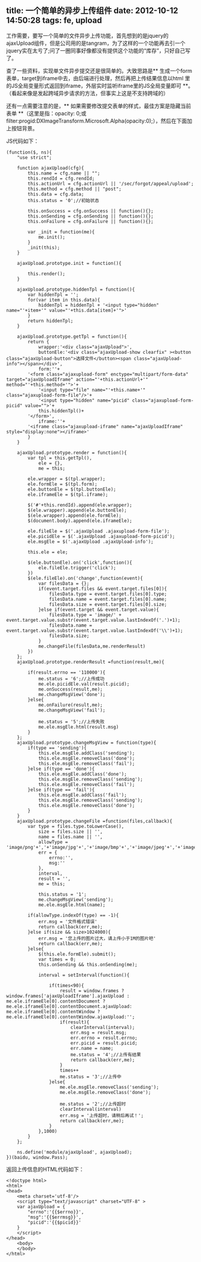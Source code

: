 title: 一个简单的异步上传组件
date: 2012-10-12 14:50:28
tags: fe, upload
---

工作需要，要写一个简单的文件异步上传功能，首先想到的是jquery的ajaxUpload组件，但是公司用的是tangram，为了这样的一个功能再去引一个jquery实在太亏了;问了一圈同事好像都没有提供这个功能的“库存”，只好自己写了。

查了一些资料，实现单文件异步提交还是很简单的。大致思路是** 生成一个form表单，target到iframe中去，由后端进行处理，然后再把上传结果信息以html 里的JS全局变量形式返回到iframe，外层实时监听iframe里的JS全局变量即可 **。（看起来像是发起跨域异步请求的方法，但事实上这是不支持跨域的）

还有一点需要注意的是，** 如果需要修改提交表单的样式，最佳方案是隐藏当前表单 **（这里是指：opacity: 0;或 filter:progid:DXImageTransform.Microsoft.Alpha(opacity:0);），然后在下面加上按钮背景。

JS代码如下：

    (function($, ns){
        "use strict";
    
        function ajaxUpload(cfg){
            this.name = cfg.name || "";
            this.rendId = cfg.rendId;
            this.actionUrl = cfg.actionUrl || '/sec/forgot/appeal/upload';
            this.method = cfg.method || "post";
            this.data = cfg.data;
            this.status = '0';//初始状态
    
            this.onSuccess = cfg.onSuccess || function(){};
            this.onSending = cfg.onSending || function(){};
            this.onFailure = cfg.onFailure || function(){};
    
            var _init = function(me){
                me.init();
            }
            _init(this);
        }
    
        ajaxUpload.prototype.init = function(){
    
            this.render();
        }
    
        ajaxUpload.prototype.hiddenTpl = function(){
            var hiddenTpl = '';
            for(var item in this.data){
                hiddenTpl = hiddenTpl + '<input type="hidden" name="'+item+'" value="'+this.data[item]+'">'
            }
            return hiddenTpl;
        }
    
        ajaxUpload.prototype.getTpl = function(){
            return {
                wrapper:'<div class="ajaxUpload">',
                buttonEle:'<div class="ajaxUpload-show clearfix" ><button class="ajaxUpload-button">选择文件</button><span class="ajaxUpload-info"></span></div>',
                form:''+
            '<form class="ajaxupload-form" enctype="multipart/form-data" target="ajaxUploadIframe" action="'+this.actionUrl+'" method="'+this.method+'">'+
                '<input type="file" name="'+this.name+'" class="ajaxupload-form-file"/>'+
                '<input type="hidden" name="picid" class="ajaxupload-form-picid" value="">'+
                this.hiddenTpl()+
            '</form>',
                iframe:''+
            '<iframe class="ajaxupload-iframe" name="ajaxUploadIframe" style="display:none"></iframe>'
            }
        }
    
        ajaxUpload.prototype.render = function(){
            var tpl = this.getTpl(),
                ele = {},
                me = this;
    
            ele.wrapper = $(tpl.wrapper);
            ele.formEle = $(tpl.form);
            ele.buttonEle = $(tpl.buttonEle);
            ele.iframeEle = $(tpl.iframe);
    
            $('#'+this.rendId).append(ele.wrapper);
            $(ele.wrapper).append(ele.buttonEle);
            $(ele.wrapper).append(ele.formEle);
            $(document.body).append(ele.iframeEle);
            
            ele.fileEle = $('.ajaxUpload .ajaxupload-form-file');
            ele.picidEle = $('.ajaxUpload .ajaxupload-form-picid');
            ele.msgEle = $('.ajaxUpload .ajaxUpload-info');
    
            this.ele = ele;
    
            $(ele.buttonEle).on('click',function(){
                ele.fileEle.trigger('click');
            })
            $(ele.fileEle).on('change',function(event){
                var filesData = {};
                if(event.target.files && event.target.files[0]){
                    filesData.type = event.target.files[0].type;
                    filesData.name = event.target.files[0].name;
                    filesData.size = event.target.files[0].size;
                }else if(event.target && event.target.value){
                    filesData.type = 'image/' + event.target.value.substr(event.target.value.lastIndexOf('.')+1);
                    filesData.name = event.target.value.substr(event.target.value.lastIndexOf('\\')+1);
                    filesData.size;
                }
                me.changeFile(filesData,me.renderResult)
            })
        };
        ajaxUpload.prototype.renderResult =function(result,me){
    
            if(result.errno == '110000'){
                me.status = '6';//上传成功
                me.ele.picidEle.val(result.picid);
                me.onSuccess(result,me);
                me.changeMsgView('done');
            }else{
                me.onFailure(result,me);
                me.changeMsgView('fail');
    
                me.status = '5';//上传失败
                me.ele.msgEle.html(result.msg)
            }
        };
        ajaxUpload.prototype.changeMsgView = function(type){
            if(type == 'sending'){
                this.ele.msgEle.addClass('sending');
                this.ele.msgEle.removeClass('done');
                this.ele.msgEle.removeClass('fail');
            }else if(type == 'done'){
                this.ele.msgEle.addClass('done');
                this.ele.msgEle.removeClass('sending');
                this.ele.msgEle.removeClass('fail');
            }else if(type == 'fail'){
                this.ele.msgEle.addClass('fail');
                this.ele.msgEle.removeClass('sending');
                this.ele.msgEle.removeClass('done');
            }
        }
        ajaxUpload.prototype.changeFile =function(files,callback){
            var type = files.type.toLowerCase(),
                size = files.size || '',
                name = files.name || '',
                allowType = 'image/png'+','+'image/jpg'+','+'image/bmp'+','+'image/jpeg'+','+'image/gif',
                err = {
                    errno:'',
                    msg:''
                },
                interval,
                result = '',
                me = this;
    
                this.status = '1';
                me.changeMsgView('sending');
                me.ele.msgEle.html(name);
    
            if(allowType.indexOf(type) == -1){
                err.msg = '文件格式错误'
                return callback(err,me);
            }else if(size && size>1024000){
                err.msg = '您上传的图片过大，请上传小于1M的图片吧'
                return callback(err,me);
            }else{
                $(this.ele.formEle).submit();
                var times = 0;
                this.onSending && this.onSending(me);
    
                interval = setInterval(function(){
    
                    if(times<90){
                        result = window.frames ? window.frames['ajaxUploadIframe'].ajaxUpload : me.ele.iframeEle[0].contentDocument ? me.ele.iframeEle[0].contentDocument.ajaxUpload: me.ele.iframeEle[0].contentWindow ? me.ele.iframeEle[0].contentWindow.ajaxUpload:'';
                        if(result){
                            clearInterval(interval);
                            err.msg = result.msg;
                            err.errno = result.errno;
                            err.picid = result.picid;
                            err.name = name;
                            me.status = '4';//上传有结果
                            return callback(err,me);
                        }
                        times++
                        me.status = '3';//上传中
                    }else{
                        me.ele.msgEle.removeClass('sending');
                        me.ele.msgEle.removeClass('done');
    
                        me.status = '2';//上传超时
                        clearInterval(interval)
                        err.msg = '上传超时，请稍后再试！';
                        return callback(err,me);
                    }
                },1000)
            }
        };
    
        ns.define('module/ajaxUpload', ajaxUpload);
    })(baidu, window.Pass);
    
返回上传信息的HTML代码如下：

    <!doctype html>
    <html>
    <head>
        <meta charset='utf-8'/>
    	<script type="text/javascript" charset="UTF-8" >
    	var ajaxUpload = {
    		"errno":'{{$errno}}',
    		"msg":'{{$errmsg}}',
    		"picid":'{{$picid}}'
    	}
    	</script>
    </head>
    	<body>
    	</body>
    </html>

